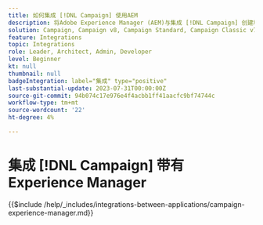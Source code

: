 ```yaml
---
title: 如何集成 [!DNL Campaign] 使用AEM
description: 将Adobe Experience Manager (AEM)与集成 [!DNL Campaign] 创建和管理电子邮件营销活动。
solution: Campaign, Campaign v8, Campaign Standard, Campaign Classic v7, Experience Manager, Experience Manager Forms
feature: Integrations
topic: Integrations
role: Leader, Architect, Admin, Developer
level: Beginner
kt: null
thumbnail: null
badgeIntegration: label="集成" type="positive"
last-substantial-update: 2023-07-31T00:00:00Z
source-git-commit: 94b074c17e976e4f4acbb1ff41aacfc9bf74744c
workflow-type: tm+mt
source-wordcount: '22'
ht-degree: 4%

---
```



# 集成 [!DNL Campaign] 带有Experience Manager

{{$include /help/_includes/integrations-between-applications/campaign-experience-manager.md}}
